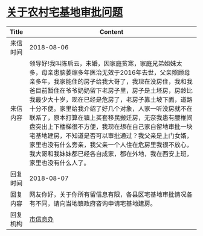 # <a href="http://www.shangluo.gov.cn/zmhd/ldxxxx.jsp?urltype=leadermail.LeaderMailContentUrl&wbtreeid=1112&leadermailid=4854">关于农村宅基地审批问题</a>
| Title |                                                                                                                                                       Content                                                                                                                                                       |
|:-----:|---------------------------------------------------------------------------------------------------------------------------------------------------------------------------------------------------------------------------------------------------------------------------------------------------------------------|
| 来信时间  | 2018-08-06                                                                                                                                                                                                                                                                                                          |
| 来信内容  | 领导好!我叫陈启云，未婚，因家庭贫寒，家庭兄弟姐妹太多，母亲患脑萎缩多年医治无效于2016年去世，父亲照顾母亲多年，我家能住的房子给我大哥了，我现在没房住，我和我爸目前暂住在爷爷奶奶留下老房子里，房子是土坯房，房龄比我最少大十岁，现在已经是危房了，老房子靠土坡下面，道路十分不便。家里给我介绍了好几个对象，人家一听没房就不在联系了，原本打算在镇上买套移民搬迁房，无奈我患有腰椎间盘突出上下楼梯很不方便，我现在想在自己家自留地审批一块宅基地建房，不知道是否可以审批通过？我父亲是上门女婿，家里也没有什么旁亲，我父亲一个人住在危房里我很不放心，我大哥和我妹妹都已经各自成家，都在外地，我在西安上班，家里也没有什么人了。 |
| 回复时间  | 2018-08-07                                                                                                                                                                                                                                                                                                          |
| 回复内容  | 网友你好，关于你所有留信息有限，各县区宅基地审批情况各有不同，请向当地镇政府咨询申请宅基地建房。                                                                                                                                                                                                                                                                    |
| 回复机构  | <a href="../../category/agencies/市信息办.md">市信息办</a>                                                                                                                                                                                                                                                                  |